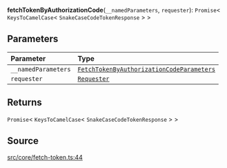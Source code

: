 **fetchTokenByAuthorizationCode**(`__namedParameters`, `requester`): `Promise`\< `KeysToCamelCase`\< `SnakeCaseCodeTokenResponse` \> \>

## Parameters

| Parameter           | Type                                                                                                               |
| :------------------ | :----------------------------------------------------------------------------------------------------------------- |
| `__namedParameters` | [`FetchTokenByAuthorizationCodeParameters`](../type-aliases/type-alias.FetchTokenByAuthorizationCodeParameters.md) |
| `requester`         | [`Requester`](../type-aliases/type-alias.Requester.md)                                                             |

## Returns

`Promise`\< `KeysToCamelCase`\< `SnakeCaseCodeTokenResponse` \> \>

## Source

[src/core/fetch-token.ts:44](https://github.com/logto-io/js/blob/d2c2dce/packages/js/src/core/fetch-token.ts#L44)
